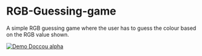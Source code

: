 # RGB-Guessing-game
A simple RGB guessing game where the user has to guess the colour based on the RGB value shown.

[![Demo Doccou alpha](https://cdn.loom.com/sessions/thumbnails/ab8aba5db3f844ea860856d92e98a1a2-with-play.gif)](https://www.loom.com/embed/ab8aba5db3f844ea860856d92e98a1a2)
